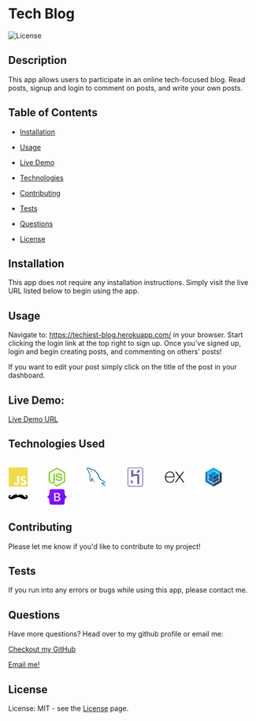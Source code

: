 # Tech Blog

![License](https://img.shields.io/static/v1?label=license&message=MIT&color=${badge.color})

  ## Description
  
This app allows users to participate in an online tech-focused blog. Read posts, signup and login to comment on posts, and write your own posts.
  
## Table of Contents
  
* [Installation](#Installation)
  
* [Usage](#Usage)

* [Live Demo](#Live-Demo)

* [Technologies](#Technologies-Used)
  
* [Contributing](#Contributing)
  
* [Tests](#Tests)
  
* [Questions](#Questions)
  
* [License](#License)
  
## Installation
  
This app does not require any installation instructions. Simply visit the live URL listed below to begin using the app.

## Usage
  
Navigate to: https://techiest-blog.herokuapp.com/ in your browser. Start clicking the login link at the top right to sign up. Once you've signed up, login and begin creating posts, and commenting on others' posts!

If you want to edit your post simply click on the title of the post in your dashboard.

## Live Demo:

[Live Demo URL](https://techiest-blog.herokuapp.com/)
  
## Technologies Used

<div style="display: inline_block"><br>
  <img height="40" align="center" alt="JavaScript" height="30" width="40" src="https://raw.githubusercontent.com/devicons/devicon/master/icons/javascript/javascript-plain.svg">
 &nbsp;&nbsp;&nbsp;&nbsp;&nbsp;&nbsp;&nbsp;&nbsp;
 <img height="40" align="center" alt="Node.js" height="30" width="40" src="https://raw.githubusercontent.com/devicons/devicon/master/icons/nodejs/nodejs-original.svg">
 &nbsp;&nbsp;&nbsp;&nbsp;&nbsp;&nbsp;&nbsp;&nbsp;
 <img height="40" align="center" alt ="mysql" height ="30" width="40" src="https://raw.githubusercontent.com/devicons/devicon/master/icons/mysql/mysql-original.svg">
 &nbsp;&nbsp;&nbsp;&nbsp;&nbsp;&nbsp;&nbsp;&nbsp;
 <img height="40" align="center" alt ="mysql" height ="30" width="40" src="https://raw.githubusercontent.com/devicons/devicon/master/icons/heroku/heroku-original.svg">
 &nbsp;&nbsp;&nbsp;&nbsp;&nbsp;&nbsp;&nbsp;&nbsp;
  <img height="40" align="center" alt ="mysql" height ="30" width="40" src="https://raw.githubusercontent.com/devicons/devicon/master/icons/express/express-original.svg">
 &nbsp;&nbsp;&nbsp;&nbsp;&nbsp;&nbsp;&nbsp;&nbsp;
  <img height="40" align="center" alt ="mysql" height ="30" width="40" src="https://raw.githubusercontent.com/devicons/devicon/master/icons/sequelize/sequelize-original.svg">
 &nbsp;&nbsp;&nbsp;&nbsp;&nbsp;&nbsp;&nbsp;&nbsp;
  <img height="40" align="center" alt ="mysql" height ="30" width="40" src="https://raw.githubusercontent.com/devicons/devicon/master/icons/handlebars/handlebars-original.svg">
 &nbsp;&nbsp;&nbsp;&nbsp;&nbsp;&nbsp;&nbsp;&nbsp;
  <img height="40" align="center" alt ="mysql" height ="30" width="40" src="https://raw.githubusercontent.com/devicons/devicon/master/icons/bootstrap/bootstrap-original.svg">
 &nbsp;&nbsp;&nbsp;&nbsp;&nbsp;&nbsp;&nbsp;&nbsp;
</div>

## Contributing
  
Please let me know if you'd like to contribute to my project!
  
## Tests
  
If you run into any errors or bugs while using this app, please contact me.
  
## Questions
  
Have more questions? Head over to my github profile or email me:
  
[Checkout my GitHub](www.github.com/jhdavey)
  
[Email me!](hdwebdevelopment@gmail.com)
  
## License
  
License: MIT - see the [License](https://choosealicense.com/licenses/mit/) page.

  